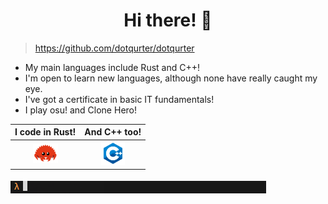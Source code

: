 <h1 align="center"> <!--🐾--> Hi there! 👋 </h1>

> https://github.com/dotqurter/dotqurter

- My main languages include Rust and C++!
- I'm open to learn new languages, although none have really caught my eye.
- I've got a certificate in basic IT fundamentals!
- I play osu! and Clone Hero!

| I code in Rust! | And C++ too!  |
|:--------------:|:-------------:|
| <img src="rust.png" width=40>   |  <img src="cpp.png" width=38>    |

<img align="middle" src="termin.png">